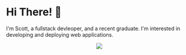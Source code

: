 # Hi There! 👋

I'm Scott, a fullstack devleoper, and a recent graduate. I'm interested in developing and deploying web applications.

<p align="center">
  <a href="https://skillicons.dev">
    <img src="https://skillicons.dev/icons?i=js,ts,html,css,tailwind,mysql,postgres,mongodb,nodejs,express,react,materialui,wordpress,java,git,linux,aws,figma,postman,ps" />
  </a>
</p>
